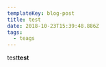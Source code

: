 ```yaml
---
templateKey: blog-post
title: test
date: 2018-10-23T15:39:48.886Z
tags:
  - teags
---
```

test**test**
